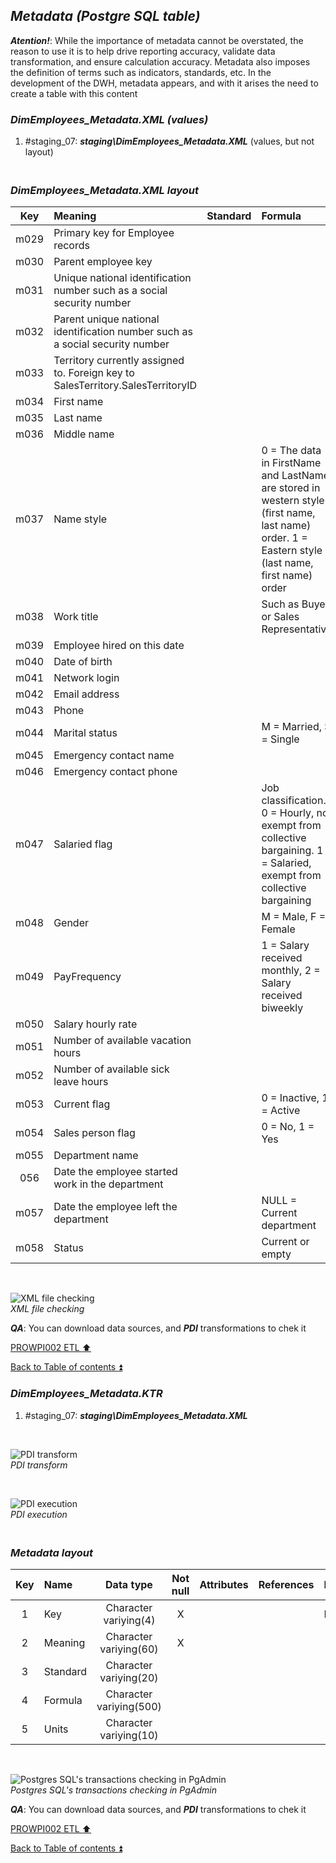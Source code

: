 ## **_Metadata (Postgre SQL table)_**  

**_Atention!_**: While the importance of metadata cannot be overstated, the reason to use it is to help drive reporting accuracy, validate data transformation, and ensure calculation accuracy. Metadata also imposes the definition of terms such as indicators, standards, etc. In the development of the DWH, metadata appears, and with it arises the need to create a table with this content  

### **_DimEmployees\_Metadata.XML (values)_**  
  1. #staging_07: **_staging\DimEmployees\_Metadata.XML_** (values, but not layout)  

### **_<p><br>DimEmployees\_Metadata.XML layout</p>_**  

| Key      	| Meaning                                 | Standard              | Formula                                                                  | Units |
| :-------: | :-------------------------------------- | :-------------------: | :----------------------------------------------------------------------- | :---: |
| m029      | Primary key for Employee records        |                       |                                                                          |       |
| m030      | Parent employee key                     |                       |                                                                          |       |
| m031      | Unique national identification number such as a social security number |                       |                                                                          |       |
| m032      | Parent unique national identification number such as a social security number |                       |                                                                          |       |
| m033      | Territory currently assigned to. Foreign key to SalesTerritory.SalesTerritoryID |                       |                                                                          |       |
| m034      | First name                              |                       |                                                                          |       |
| m035      | Last name                               |                       |                                                                          |       |
| m036      | Middle name                             |                       |                                                                          |       |
| m037      | Name style                              |                       | 0 = The data in FirstName and LastName are stored in western style (first name, last name) order. 1 = Eastern style (last name, first name) order |       |
| m038      | Work title                              |                       | Such as Buyer or Sales Representative                                                    |       |
| m039      | Employee hired on this date             |                       |                                                                          |       |
| m040      | Date of birth                           |                       |                                                                          |       |
| m041      | Network login                           |                       |                                                                          |       |
| m042      | Email address                           |                       |                                                                          |       |
| m043      | Phone                                   |                       |                                                                          |       |
| m044      | Marital status                          |                       | M = Married, S = Single                                                  |       |
| m045      | Emergency contact name                  |                       |                                                                          |       |
| m046      | Emergency contact phone                 |                       |                                                                          |       |
| m047      | Salaried flag                           |                       | Job classification. 0 = Hourly, not exempt from collective bargaining. 1 = Salaried, exempt from collective bargaining |       |
| m048      | Gender                                  |                       | M = Male, F = Female                                                     |       |
| m049      | PayFrequency                            |                       | 1 = Salary received monthly, 2 = Salary received biweekly                |       |
| m050      | Salary hourly rate                      |                       |                                                                          |       |
| m051      | Number of available vacation hours      |                       |                                                                          |       |
| m052      | Number of available sick leave hours    |                       |                                                                          |       |
| m053      | Current flag                            |                       | 0 = Inactive, 1 = Active                                                 |       |
| m054      | Sales person flag                       |                       | 0 = No, 1 = Yes                                                          |       |
| m055      | Department name                         |                       |                                                                          |       |
| 056       | Date the employee started work in the department |                       |                                                                          |       |
| m057      | Date the employee left the department   |                       | NULL = Current department                                                |       |
| m058      | Status                                  |                       | Current or empty                                                         |       |

   <p><br></p>  
 
  ![XML file checking](https://i.imgur.com/p7zDyhq.png)  
  _XML file checking_  

  **_QA_**: You can download data sources, and **_PDI_** transformations to chek it  

[PROWPI002 ETL :arrow_up:](prowpi002_etl_adventureworksdw2022_db.md)  

[Back to Table of contents :arrow_double_up:](../README.md)  


### **_DimEmployees\_Metadata.KTR_**  
  1. #staging_07: **_staging\DimEmployees\_Metadata.XML_**  

   <p><br></p>  

  ![PDI transform](https://i.imgur.com/MGbrGYe.png)  
  _PDI transform_  

  <p><br></p>  

  ![PDI execution](https://i.imgur.com/7djiMsi.png)  
  _PDI execution_ 

### **_<p><br>Metadata layout</p>_**  

| Key	| Name                  | Data type              | Not null | Attributes | References            | Description |
| :-: | :-------------------- | :--------------------: | :------: | :--------- | :-------------------- | :-----------| 
| 1   | Key                   | Character variying(4)  | X        |            |                       | PK,FK       |
| 2   | Meaning               | Character variying(60) | X        |            |                       |             |
| 3   | Standard              | Character variying(20) |          |            |                       |             |
| 4   | Formula               | Character variying(500)|          |            |                       |             |
| 5   | Units                 | Character variying(10) |          |            |                       |             |

   <p><br></p>  
 
  ![Postgres SQL's transactions checking in PgAdmin](https://i.imgur.com/d574Yyf.png)  
  _Postgres SQL's transactions checking in PgAdmin_  

  **_QA_**: You can download data sources, and **_PDI_** transformations to chek it  

[PROWPI002 ETL :arrow_up:](prowpi002_etl_adventureworksdw2022_db.md)  

[Back to Table of contents :arrow_double_up:](../README.md)  